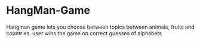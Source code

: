 # HangMan-Game
Hangman game lets you choose between topics between animals, fruits and countries. user wins the game on correct guesses of alphabets
